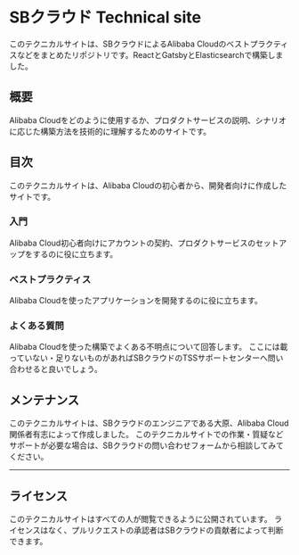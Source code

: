 # SBクラウド Technical site
このテクニカルサイトは、SBクラウドによるAlibaba Cloudのベストプラクティスなどをまとめたリポジトリです。ReactとGatsbyとElasticsearchで構築しました。

## 概要
Alibaba Cloudをどのように使用するか、プロダクトサービスの説明、シナリオに応じた構築方法を技術的に理解するためのサイトです。

## 目次
このテクニカルサイトは、Alibaba Cloudの初心者から、開発者向けに作成したサイトです。

### 入門
Alibaba Cloud初心者向けにアカウントの契約、プロダクトサービスのセットアップをするのに役に立ちます。

### ベストプラクティス
Alibaba Cloudを使ったアプリケーションを開発するのに役に立ちます。

### よくある質問
Alibaba Cloudを使った構築でよくある不明点について回答します。
ここには載っていない・足りないものがあればSBクラウドのTSSサポートセンターへ問い合わせると良いでしょう。

## メンテナンス
このテクニカルサイトは、SBクラウドのエンジニアである大原、Alibaba Cloud関係者有志によって作成しました。
このテクニカルサイトでの作業・質疑などサポートが必要な場合は、SBクラウドの問い合わせフォームから相談してみてください。

---
## ライセンス
このテクニカルサイトはすべての人が閲覧できるように公開されています。
ライセンスはなく、プルリクエストの承認者はSBクラウドの貢献者によって判断できます。

